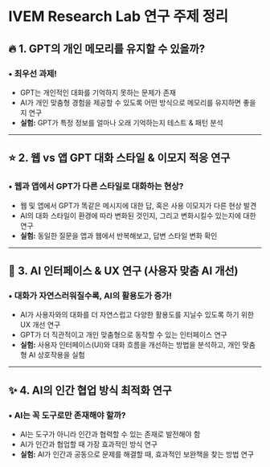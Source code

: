 # IVEM Research Lab 연구 주제 정리

## 🔥 1. GPT의 개인 메모리를 유지할 수 있을까?
### • 최우선 과제!
- GPT는 개인적인 대화를 기억하지 못하는 문제가 존재
- AI가 개인 맞춤형 경험을 제공할 수 있도록 어떤 방식으로 메모리를 유지하면 좋을지 연구
- **실험:** GPT가 특정 정보를 얼마나 오래 기억하는지 테스트 & 패턴 분석

---

## ⭐ 2. 웹 vs 앱 GPT 대화 스타일 & 이모지 적응 연구
### • 웹과 앱에서 GPT가 다른 스타일로 대화하는 현상?
- 웹 및 앱에서 GPT가 똑같은 메시지에 대한 답, 혹은 사용 이모지가 다른 현상 발견
- AI의 대화 스타일이 환경에 따라 변화된 것인지, 그리고 변화시킬수 있는지에 대한 연구
- **실험:** 동일한 질문을 앱과 웹에서 반복해보고, 답변 스타일 변화 확인

---

## 🎨 3. AI 인터페이스 & UX 연구 (사용자 맞춤 AI 개선)
### • 대화가 자연스러워질수록, AI의 활용도가 증가!
- AI가 사용자와의 대화를 더 자연스럽고 다양한 활용도를 지닐수 있도록 하기 위한 UX 개선 연구
- GPT가 더 직관적이고 개인 맞춤형으로 동작할 수 있는 인터페이스 연구
- **실험:** 사용자 인터페이스(UI)와 대화 흐름을 개선하는 방법을 분석하고, 개인 맞춤형 AI 상호작용을 실험

---

## ✨ 4. AI의 인간 협업 방식 최적화 연구
### • AI는 꼭 도구로만 존재해야 할까?
- AI는 도구가 아니라 인간과 협력할 수 있는 존재로 발전해야 함
- AI가 인간과 협업할 때 가장 효과적인 방식 연구
- **실험:** AI가 인간과 공동으로 문제를 해결할 때, 효과적인 보완책을 찾는 방법 연구



